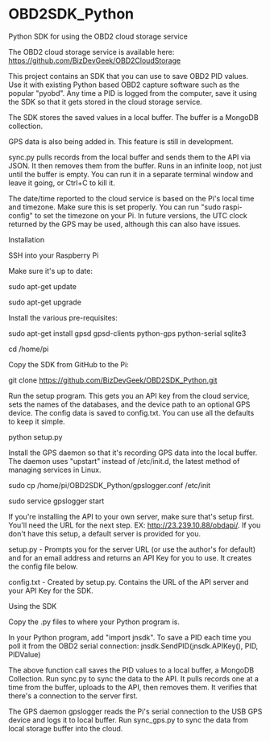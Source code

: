 OBD2SDK_Python
==============

Python SDK for using the OBD2 cloud storage service

The OBD2 cloud storage service is available here: https://github.com/BizDevGeek/OBD2CloudStorage

This project contains an SDK that you can use to save OBD2 PID values. Use it with existing Python based OBD2 capture software such as the popular "pyobd". Any time a PID is logged from the computer, save it using the SDK so that it gets stored in the cloud storage service.  

The SDK stores the saved values in a local buffer. The buffer is a MongoDB collection. 

GPS data is also being added in. This feature is still in development. 

sync.py pulls records from the local buffer and sends them to the API via JSON. It then removes them from the buffer. Runs in an infinite loop, not just until the buffer is empty. You can run it in a separate terminal window and leave it going, or Ctrl+C to kill it. 

The date/time reported to the cloud service is based on the Pi's local time and timezone. Make sure this is set properly. You can run "sudo raspi-config" to set the timezone on your Pi. In future versions, the UTC clock returned by the GPS may be used, although this can also have issues. 


Installation

SSH into your Raspberry Pi

Make sure it's up to date:

sudo apt-get update

sudo apt-get upgrade

Install the various pre-requisites:

sudo apt-get install gpsd gpsd-clients python-gps python-serial sqlite3

cd /home/pi

Copy the SDK from GitHub to the Pi:

git clone https://github.com/BizDevGeek/OBD2SDK_Python.git

Run the setup program. This gets you an API key from the cloud service, sets the names of the databases, and the device path to an optional GPS device. The config data is saved to config.txt. You can use all the defaults to keep it simple. 

python setup.py

Install the GPS daemon so that it's recording GPS data into the local buffer. The daemon uses "upstart" instead of /etc/init.d, the latest method of managing services in Linux. 

sudo cp /home/pi/OBD2SDK_Python/gpslogger.conf /etc/init

sudo service gpslogger start

If you're installing the API to your own server, make sure that's setup first. You'll need the URL for the next step. EX: http://23.239.10.88/obdapi/. If you don't have this setup, a default server is provided for you. 

setup.py - Prompts you for the server URL (or use the author's for default) and for an email address and returns an API Key for you to use. It creates the config file below.

config.txt - Created by setup.py. Contains the URL of the API server and your API Key for the SDK. 

Using the SDK

Copy the .py files to where your Python program is. 

In your Python program, add "import jnsdk". To save a PID each time you poll it from the OBD2 serial connection: jnsdk.SendPID(jnsdk.APIKey(), PID, PIDValue)

The above function call saves the PID values to a local buffer, a MongoDB Collection. Run sync.py to sync the data to the API. It pulls records one at a time from the buffer, uploads to the API, then removes them. It verifies that there's a connection to the server first. 

The GPS daemon gpslogger reads the Pi's serial connection to the USB GPS device and logs it to local buffer. Run sync_gps.py to sync the data from local storage buffer into the cloud. 

